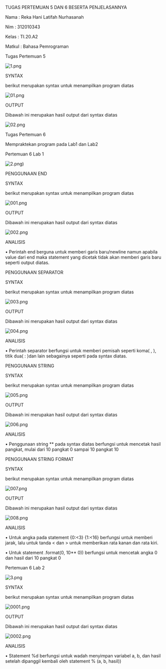TUGAS PERTEMUAN 5 DAN 6 BESERTA PENJELASANNYA

Nama	: Reka Hani Latifah Nurhasanah

Nim	: 312010343

Kelas	: TI.20.A2

Matkul	: Bahasa Pemrograman

Tugas Pertemuan 5

![1.png](/gambar/1.png)

SYNTAX

berikut merupakan syntax untuk menampilkan program diatas

![01.png](/gambar/01.png)

OUTPUT

Dibawah ini merupakan hasil output dari syntax diatas

![02.png](/gambar/02.png)

Tugas Pertemuan 6

Mempraktekan program pada Lab1 dan Lab2

Pertemuan 6 Lab 1

![2.png](/gambar/2.png))

PENGGUNAAN END

SYNTAX

berikut merupakan syntax untuk menampilkan program diatas

![001.png](/gambar/001.png)

OUTPUT

Dibawah ini merupakan hasil output dari syntax diatas

![002.png](/gambar/002.png)

ANALISIS

• Perintah end berguna untuk memberi garis baru/newline namun apabila value dari end maka statement yang dicetak tidak akan memberi garis baru seperti output diatas.

PENGGUNAAN SEPARATOR

SYNTAX

berikut merupakan syntax untuk menampilkan program diatas

![003.png](/gambar/003.png)

OUTPUT

Dibawah ini merupakan hasil output dari syntax diatas

![004.png](/gambar/004.png)

ANALISIS

• Perintah separator berfungsi untuk memberi pemisah seperti koma( , ), titik dua( : )dan lain sebagainya seperti pada syntax diatas.

PENGGUNAAN STRING

SYNTAX

berikut merupakan syntax untuk menampilkan program diatas

![005.png](/gambar/005.png)

OUTPUT

Dibawah ini merupakan hasil output dari syntax diatas

![006.png](/gambar/006.png)

ANALISIS

• Penggunaan string ** pada syntax diatas berfungsi untuk mencetak hasil pangkat, mulai dari 10 pangkat 0 sampai 10 pangkat 10

PENGGUNAAN STRING FORMAT

SYNTAX

berikut merupakan syntax untuk menampilkan program diatas

![007.png](/gambar/007.png)

OUTPUT

Dibawah ini merupakan hasil output dari syntax diatas

![008.png](/gambar/008.png)

ANALISIS

• Untuk angka pada statement {0:<3} {1:<16} berfungsi untuk memberi jarak, lalu untuk tanda < dan > untuk memberikan rata kanan dan rata kiri.

• Untuk statement .format(0, 10** 0)) berfungsi untuk mencetak angka 0 dan hasil dari 10 pangkat 0

Pertemuan 6 Lab 2

![3.png](/gambar/3.png)

SYNTAX

berikut merupakan syntax untuk menampilkan program diatas

![0001.png](/gambar/0001.png)

OUTPUT

Dibawah ini merupakan hasil output dari syntax diatas

![0002.png](/gambar/0002.png)

ANALISIS

• Statement %d berfungsi untuk wadah menyimpan variabel a, b, dan hasil setelah dipanggil kembali oleh statement % (a, b, hasil))
